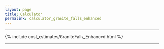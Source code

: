 ```yaml
---
layout: page
title: Calculator
permalink: calculator_granite_falls_enhanced
---
```


___

{% include cost_estimates/GraniteFalls_Enhanced.html %}

___


